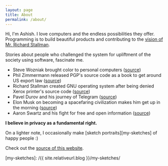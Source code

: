 ```yaml
---
layout: page
title: About
permalink: /about/
---
```


Hi, I'm Ashish. I love computers and the endless possibilities they
offer. Programming is to build beautiful products and contributing
to the [vision of Mr. Richard Stallman](https://youtu.be/L4qNuoSwmPo).

Stories about people who challenged the system for upliftment of the
society using software, fascinate me.

- Steve Wozniak brought color to personal computers
([source](https://youtu.be/uCRijF7lxzI))
- Phil Zimmermann released PGP's source code as a book to get around
US export law
([source](https://www.wikiwand.com/en/Pretty_Good_Privacy#/Criminal_investigation))
- Richard Stallman created GNU operating system after being denied
Xerox printer's source code
([source](https://en.wikipedia.org/wiki/Richard_Stallman#Events_leading_to_GNU))
- Pavel Durov and his journey of Telegram
([source](https://fortune.com/longform/telegram-pavel-durov-mobile-world-congress/))
- Elon Musk on becoming a spacefaring civilization makes him get up
in the morning ([source](https://youtu.be/zu7WJD8vpAQ?t=1724))
- Aaron Swartz and his fight for free and open information
([source](https://www.wikiwand.com/en/Aaron_Swartz#/United_States_v._Aaron_Swartz_case))

**I believe in privacy as a fundamental right.**

On a lighter note, I occasionally make [sketch portraits][my-sketches] of happy
people :)

Check out the [source of this website][blog].

[blog]: https://github.com/musq/www
[my-sketches]: /{{ site.relativeurl.blog }}/my-sketches/
